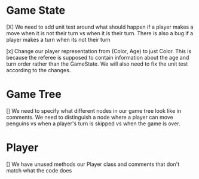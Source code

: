 # Game State
[X] We need to add unit test around what should happen if a player makes a move when it is not their turn
vs when it is their turn. There is also a bug if a player makes a turn when its not their turn

[x] Change our player representation from (Color, Age) to just Color. This is because the referee is supposed to contain information about the age and turn order rather than the GameState. We will also need to fix the unit test according to the changes.

# Game Tree
[] We need to specify what different nodes in our game tree look like in comments. We need to distinguish
 a node where a player can move penguins vs when a player's turn is skipped vs when the game is over.

# Player
[] We have unused methods our Player class and comments that don't match what the code does

